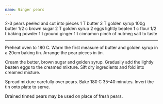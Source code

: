 ```yaml
---
name: Ginger pears
---
```


2-3 pears peeled and cut into pieces
1 T butter
3 T golden syrup
100g butter
1/2 c brown sugar
2 T golden syrup
2 eggs lightly beaten
1 c flour
1/2 t baking powder
1 t ground ginger
1 t cinnamon
pinch of nutmeg
salt to taste

---

Preheat oven to 180 C.   Warm the first measure of butter and golden syrup in a 20cm baking tin.  Arrange the pear pieces in tin.

Cream the butter, brown sugar and golden syrup.  Gradually add the lightly beaten eggs to the creamed mixture.  Sift dry ingredients and fold into creamed mixture.

Spread mixture carefully over pears.  Bake 180 C 35-40 minutes.  Invert the tin onto plate to serve.

Drained tinned pears may be used on place of fresh pears.

